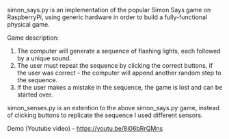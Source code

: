 simon_says.py is an implementation of the popular Simon Says game on RaspberryPi, using generic hardware in order to build a fully-functional physical game.

Game description:
  1. The computer will generate a sequence of flashing lights, each followed by a unique sound.
  2. The user must repeat the sequence by clicking the correct buttons, if the user was correct - the computer will append another random step to the sequence.
  3. If the user makes a mistake in the sequence, the game is lost and can be started over.

simon_senses.py is an extention to the above simon_says.py game, instead of clicking buttons to replicate the sequence I used different sensors.

Demo (Youtube video) - https://youtu.be/8j06bRrQMns

